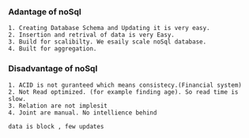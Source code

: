 
### Adantage of noSql
    1. Creating Database Schema and Updating it is very easy. 
    2. Insertion and retrival of data is very Easy.
    3. Build for scalibilty. We esaily scale noSql database.
    4. Built for aggregation.

### Disadvantage of noSql
    1. ACID is not guranteed which means consistecy.(Financial system)
    2. Not Read optimized. (for example finding age). So read time is slow.
    3. Relation are not implesit
    4. Joint are manual. No intellience behind 

    data is block , few updates
